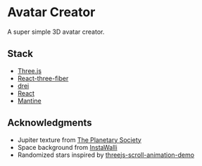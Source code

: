 # Avatar Creator

A super simple 3D avatar creator.

## Stack

- [Three.js](https://threejs.org/)
- [React-three-fiber](https://docs.pmnd.rs/react-three-fiber/getting-started/introduction)
- [drei](https://github.com/pmndrs/drei)
- [React](https://react.dev/)
- [Mantine](https://mantine.dev/)

## Acknowledgments

- Jupiter texture from [The Planetary Society](https://www.planetary.org/space-images/jupiter-texture-map-for)
- Space background from [InstaWalli](https://www.pexels.com/photo/stars-during-night-time-176851/)
- Randomized stars inspired by [threejs-scroll-animation-demo](https://github.com/fireship-io/threejs-scroll-animation-demo)
